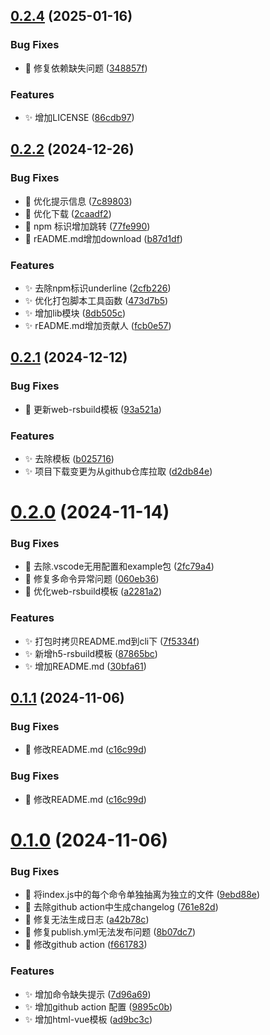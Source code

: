 ## [0.2.4](https://github.com/MuyianKing/cli/compare/v0.2.2...v0.2.3) (2025-01-16)


### Bug Fixes

* :bug: 修复依赖缺失问题 ([348857f](https://github.com/MuyianKing/cli/commit/348857f79b5c2771b4b70f2cfb32f5d6c0e80f39))



### Features

* :sparkles: 增加LICENSE ([86cdb97](https://github.com/MuyianKing/cli/commit/86cdb97e7c807dfa00a87eabc7c556526460c351))


## [0.2.2](https://github.com/MuyianKing/cli/compare/v0.2.1...v0.2.2) (2024-12-26)


### Bug Fixes

* :bug: 优化提示信息 ([7c89803](https://github.com/MuyianKing/cli/commit/7c89803bec6c39a6eff541cd8094d5a090383892))
* :bug: 优化下载 ([2caadf2](https://github.com/MuyianKing/cli/commit/2caadf25d3208b010aeb557cb255588cb3c3ab55))
* :bug: npm 标识增加跳转 ([77fe990](https://github.com/MuyianKing/cli/commit/77fe990053b31dc80ea25c4c1e50de69f0752fc0))
* :bug: rEADME.md增加download ([b87d1df](https://github.com/MuyianKing/cli/commit/b87d1dfe6b2582b3b777f9aeb7d8562e64a9ae65))


### Features

* :sparkles: 去除npm标识underline ([2cfb226](https://github.com/MuyianKing/cli/commit/2cfb2267c7fccf8473c7d8af445553376f8a0c26))
* :sparkles: 优化打包脚本工具函数 ([473d7b5](https://github.com/MuyianKing/cli/commit/473d7b5e3fd17784c081666cbae5fe72823f2151))
* :sparkles: 增加lib模块 ([8db505c](https://github.com/MuyianKing/cli/commit/8db505c4d167bc2ae505cd6cc0d7948e082cad52))
* :sparkles: rEADME.md增加贡献人 ([fcb0e57](https://github.com/MuyianKing/cli/commit/fcb0e5750f4b46c7e7fb8c42f114c804a54eb39e))



## [0.2.1](https://github.com/MuyianKing/cli/compare/v0.2.0...v0.2.1) (2024-12-12)


### Bug Fixes

* :bug: 更新web-rsbuild模板 ([93a521a](https://github.com/MuyianKing/cli/commit/93a521ae26c1d15f2a24490795e1bc3fe9b4c970))


### Features

* :sparkles: 去除模板 ([b025716](https://github.com/MuyianKing/cli/commit/b025716172d61599d66758b47282a55ab1054956))
* :sparkles: 项目下载变更为从github仓库拉取 ([d2db84e](https://github.com/MuyianKing/cli/commit/d2db84e498065da27c8a29c2c197b93a04322bb4))



# [0.2.0](https://github.com/MuyianKing/cli/compare/v0.1.2...v0.2.0) (2024-11-14)


### Bug Fixes

* :bug: 去除.vscode无用配置和example包 ([2fc79a4](https://github.com/MuyianKing/cli/commit/2fc79a463de4a2a26322901ef9153728b1240616))
* :bug: 修复多命令异常问题 ([060eb36](https://github.com/MuyianKing/cli/commit/060eb365885cca769bae0dbeaa3a79509ffe65ae))
* :bug: 优化web-rsbuild模板 ([a2281a2](https://github.com/MuyianKing/cli/commit/a2281a25dacf4089f85a9309b60698d3e0abd492))


### Features

* :sparkles: 打包时拷贝README.md到cli下 ([7f5334f](https://github.com/MuyianKing/cli/commit/7f5334ff2e59b78b7540b915bd7beeafccbe9427))
* :sparkles: 新增h5-rsbuild模板 ([87865bc](https://github.com/MuyianKing/cli/commit/87865bc1f72695b475cc7bf4818e208bc6c1cada))
* :sparkles: 增加README.md ([30bfa61](https://github.com/MuyianKing/cli/commit/30bfa61c93debc3eb18268c7336b799fbe9f724d))


## [0.1.1](https://github.com/MuyianKing/cli/compare/v0.1.0...v0.1.1) (2024-11-06)


### Bug Fixes

* :bug: 修改README.md ([c16c99d](https://github.com/MuyianKing/cli/commit/c16c99d9bace9c1007e63acc564e28a022fae9bb))



### Bug Fixes

* :bug: 修改README.md ([c16c99d](https://github.com/MuyianKing/cli/commit/c16c99d9bace9c1007e63acc564e28a022fae9bb))



# [0.1.0](https://github.com/MuyianKing/cli/compare/9ebd88e7f51cd61d74d56b462813883daacefeb0...v0.1.0) (2024-11-06)


### Bug Fixes

* :bug: 将index.js中的每个命令单独抽离为独立的文件 ([9ebd88e](https://github.com/MuyianKing/cli/commit/9ebd88e7f51cd61d74d56b462813883daacefeb0))
* :bug: 去除github action中生成changelog ([761e82d](https://github.com/MuyianKing/cli/commit/761e82d6d13c6289bad96739bbbe5e5a4d4e2420))
* :bug: 修复无法生成日志 ([a42b78c](https://github.com/MuyianKing/cli/commit/a42b78c50cfb0f4bfb245dd2ecb22511263a4cc2))
* :bug: 修复publish.yml无法发布问题 ([8b07dc7](https://github.com/MuyianKing/cli/commit/8b07dc75e211891dfc1ec1f111c6bdf589ee3b1b))
* :bug: 修改github action ([f661783](https://github.com/MuyianKing/cli/commit/f6617830f0648ed3e0931ce5a2af35111d6bb8fa))


### Features

* :sparkles: 增加命令缺失提示 ([7d96a69](https://github.com/MuyianKing/cli/commit/7d96a69f04faa31c3dccebce176cf39f5bc022e4))
* :sparkles: 增加github action 配置 ([9895c0b](https://github.com/MuyianKing/cli/commit/9895c0b1e5e3f5ec570c5cb7ca2b6dce08705bcf))
* :sparkles: 增加html-vue模板 ([ad9bc3c](https://github.com/MuyianKing/cli/commit/ad9bc3c7e714692d6a4c9d42cb7d48dce2db3a36))




